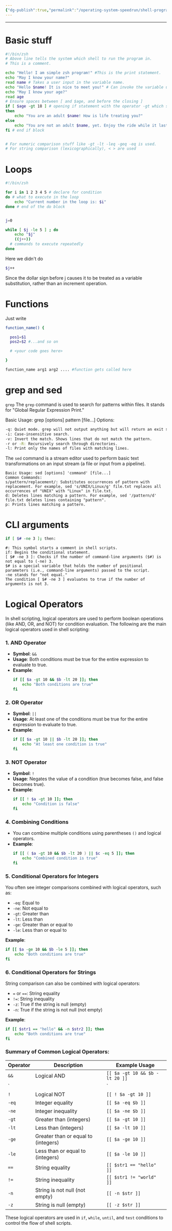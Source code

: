 ```yaml
---
{"dg-publish":true,"permalink":"/operating-system-speedrun/shell-programming-cheatsheet/","title":"Linux shell programming Cheatsheet -- Operating Systems","tags":["Semester-5","Linux"],"created":"2025-03-06T18:33:28.757+05:30"}
---
```


---
# Basic stuff

```bash
#!/bin/zsh
# Above line tells the system which shell to run the program in.
# This is a comment.

echo "Hello! I am simple zsh program!" #This is the print statement.
echo "May I know your name?"
read name # Takes a user input in the variable name.
echo "Hello $name! It is nice to meet you!" # Can invoke the variable using $<var> even within a string, similar to an f-string in python.
echo "May I know your age?"
read age
# Ensure spaces between [ and $age, and before the closing ]
if [ $age -gt 18 ] # opening if statement with the operator -gt which stands for "greater than".
then
    echo "You are an adult $name! How is life treating you?"
else
    echo "You are not an adult $name, yet. Enjoy the ride while it lasts!"
fi # end if block


# For numeric comparison stuff like -gt -lt -leq -geq -eq is used.
# For string comparison (lexicographically), < > are used
```

# Loops

```bash
#!/bin/zsh

for i in 1 2 3 4 5 # declare for condition
do # what to execute in the loop
    echo "Current number in the loop is: $i"
done # end of the do block


j=0

while [ $j -le 5 ] ; do
    echo "$j"
    ((j++))
  # commands to execute repeatedly
done
```

Here we didn't do

```bash
$j++
```

Since the dollar sign before j causes it to be treated as a variable substitution, rather than an increment operation.

# Functions

Just write

```bash
function_name() {

  pos1=$1
  pos2=$2 #...and so on

  # <your code goes here>

}

function_name arg1 arg2 .... #function gets called here
```

# grep and sed

`grep`
The `grep` command is used to search for patterns within files. It stands for "Global Regular Expression Print."

Basic Usage: grep [options] pattern [file...]
Options:

```bash
-q: Quiet mode. grep will not output anything but will return an exit status indicating whether a match was found.
-i: Case-insensitive search.
-v: Invert the match. Shows lines that do not match the pattern.
-r or -R: Recursively search through directories.
-l: Print only the names of files with matching lines.
```



The `sed` command is a stream editor used to perform basic text transformations on an input stream (a file or input from a pipeline).

```shell
Basic Usage: sed [options] 'command' [file...]
Common Commands:
s/pattern/replacement/: Substitutes occurrences of pattern with replacement. For example, sed 's/UNIX/Linux/g' file.txt replaces all occurrences of "UNIX" with "Linux" in file.txt.
d: Deletes lines matching a pattern. For example, sed '/pattern/d' file.txt deletes lines containing "pattern".
p: Prints lines matching a pattern.
```

# CLI arguments

```bash
if [ $# -ne 3 ]; then:
```
```
#: This symbol starts a comment in shell scripts.
if: Begins the conditional statement.
[ $# -ne 3 ]: Checks if the number of command-line arguments ($#) is not equal to (-ne) 3.
$# is a special variable that holds the number of positional parameters (i.e., command-line arguments) passed to the script.
-ne stands for "not equal."
The condition [ $# -ne 3 ] evaluates to true if the number of arguments is not 3.
```


# Logical Operators

In shell scripting, logical operators are used to perform boolean operations (like AND, OR, and NOT) for condition evaluation. The following are the main logical operators used in shell scripting:

### 1. **AND Operator**
   - **Symbol**: `&&`
   - **Usage**: Both conditions must be true for the entire expression to evaluate to true.
   - **Example**:
     ```bash
     if [[ $a -gt 10 && $b -lt 20 ]]; then
         echo "Both conditions are true"
     fi
     ```

### 2. **OR Operator**
   - **Symbol**: `||`
   - **Usage**: At least one of the conditions must be true for the entire expression to evaluate to true.
   - **Example**:
     ```bash
     if [[ $a -gt 10 || $b -lt 20 ]]; then
         echo "At least one condition is true"
     fi
     ```

### 3. **NOT Operator**
   - **Symbol**: `!`
   - **Usage**: Negates the value of a condition (true becomes false, and false becomes true).
   - **Example**:
     ```bash
     if [[ ! $a -gt 10 ]]; then
         echo "Condition is false"
     fi
     ```

### 4. **Combining Conditions**
   - You can combine multiple conditions using parentheses `()` and logical operators.
   - **Example**:
     ```bash
     if [[ ( $a -gt 10 && $b -lt 20 ) || $c -eq 5 ]]; then
         echo "Combined condition is true"
     fi
     ```

### 5. **Conditional Operators for Integers**
   You often see integer comparisons combined with logical operators, such as:
   - `-eq`: Equal to
   - `-ne`: Not equal to
   - `-gt`: Greater than
   - `-lt`: Less than
   - `-ge`: Greater than or equal to
   - `-le`: Less than or equal to

   **Example**:
   ```bash
   if [[ $a -ge 10 && $b -le 5 ]]; then
       echo "Both conditions are true"
   fi
   ```

### 6. **Conditional Operators for Strings**
   String comparison can also be combined with logical operators:
   - `=` or `==`: String equality
   - `!=`: String inequality
   - `-z`: True if the string is null (empty)
   - `-n`: True if the string is not null (not empty)

   **Example**:
   ```bash
   if [[ $str1 == "hello" && -n $str2 ]]; then
       echo "Both conditions are true"
   fi
   ```

### Summary of Common Logical Operators:

| Operator | Description                             | Example Usage                                    |
|----------|-----------------------------------------|-------------------------------------------------|
| `&&`     | Logical AND                             | `[[ $a -gt 10 && $b -lt 20 ]]`                  |
| `||`     | Logical OR                              | `[[ $a -gt 10 || $b -lt 20 ]]`                  |
| `!`      | Logical NOT                             | `[[ ! $a -gt 10 ]]`                             |
| `-eq`    | Integer equality                        | `[[ $a -eq $b ]]`                               |
| `-ne`    | Integer inequality                      | `[[ $a -ne $b ]]`                               |
| `-gt`    | Greater than (integers)                 | `[[ $a -gt 10 ]]`                               |
| `-lt`    | Less than (integers)                    | `[[ $a -lt 10 ]]`                               |
| `-ge`    | Greater than or equal to (integers)     | `[[ $a -ge 10 ]]`                               |
| `-le`    | Less than or equal to (integers)        | `[[ $a -le 10 ]]`                               |
| `==`     | String equality                         | `[[ $str1 == "hello" ]]`                        |
| `!=`     | String inequality                       | `[[ $str1 != "world" ]]`                        |
| `-n`     | String is not null (not empty)          | `[[ -n $str ]]`                                 |
| `-z`     | String is null (empty)                  | `[[ -z $str ]]`                                 |

These logical operators are used in `if`, `while`, `until`, and `test` conditions to control the flow of shell scripts.
